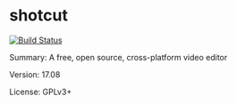 #           shotcut

[![Build Status](https://travis-ci.org/UnitedRPMs/shotcut.svg?branch=master)](https://travis-ci.org/UnitedRPMs/shotcut)
 
Summary:        A free, open source, cross-platform video editor
 
Version:        17.08
 
License:        GPLv3+
 
